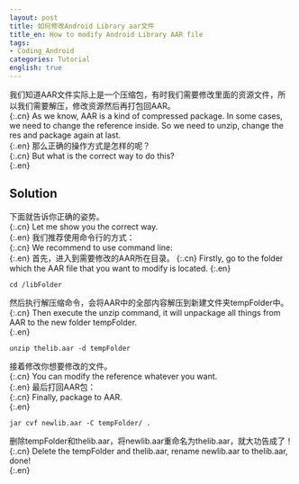 ```yaml
---
layout: post
title: 如何修改Android Library aar文件
title_en: How to modify Android Library AAR file
tags:
- Coding_Android
categories: Tutorial
english: true
---
```



我们知道AAR文件实际上是一个压缩包，有时我们需要修改里面的资源文件，所以我们需要解压，修改资源然后再打包回AAR。  
{:.cn}
As we know, AAR is a kind of compressed package. In some cases, we need to change the reference inside. So we need to unzip, change the res and package again at last.  
{:.en}
那么正确的操作方式是怎样的呢？  
{:.cn}
But what is the correct way to do this?  
{:.en}


## Solution
下面就告诉你正确的姿势。  
{:.cn}
Let me show you the correct way.  
{:.en}
我们推荐使用命令行的方式：  
{:.cn}
We recommend to use command line:  
{:.en}
首先，进入到需要修改的AAR所在目录。
{:.cn}
Firstly, go to the folder which the AAR file that you want to modify is located.
{:.en}
```
cd /libFolder
```
然后执行解压缩命令，会将AAR中的全部内容解压到新建文件夹tempFolder中。  
{:.cn}
Then execute the unzip command, it will unpackage all things from AAR to the new folder tempFolder.  
{:.en}
```
unzip thelib.aar -d tempFolder
```
接着修改你想要修改的文件。  
{:.cn}
You can modify the reference whatever you want.  
{:.en}
最后打回AAR包：  
{:.cn}
Finally, package to AAR.  
{:.en}
```
jar cvf newlib.aar -C tempFolder/ .
```
删除tempFolder和thelib.aar，将newlib.aar重命名为thelib.aar，就大功告成了！  
{:.cn}
Delete the tempFolder and thelib.aar, rename newlib.aar to thelib.aar, done!  
{:.en}
